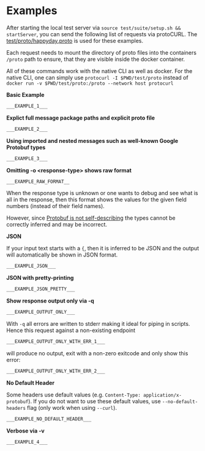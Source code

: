 <!--
================= AUTOGENERATED FILE =================
================= DO NOT EDIT THIS   =================

If you want to edit this, then change doc/template.EXAMPLES.md instead.

================= DO NOT EDIT THIS   =================
================= AUTOGENERATED FILE =================
-->

# Examples

After starting the local test server via `source test/suite/setup.sh && startServer`, you can send
the following list of requests via protoCURL. The [test/proto/happyday.proto](test/proto/happyday.proto) is used for these examples.

Each request needs to mount the directory of proto files into the containers `/proto` path to ensure, that they are
visible inside the docker container.

All of these commands work with the native CLI as well as docker. For the native CLI, one can simply use `protocurl -I $PWD/test/proto` instead of `docker run -v $PWD/test/proto:/proto --network host protocurl`

**Basic Example**

```bash
___EXAMPLE_1___
```

**Explict full message package paths and explicit proto file**

```bash
___EXAMPLE_2___
```

**Using imported and nested messages such as well-known Google Protobuf types**

```bash
___EXAMPLE_3___
```

**Omitting -o \<response-type> shows raw format**

```bash
___EXAMPLE_RAW_FORMAT__
```

When the response type is unknown or one wants to debug and see what is all in the response,
then this format shows the values for the given field numbers (instead of their field names).

However, since
[Protobuf is not self-describing](https://protobuf.dev/programming-guides/techniques/#self-description)
the types cannot be correctly inferred and may be incorrect.

**JSON**

If your input text starts with a `{`, then it is inferred to be JSON
and the output will automatically be shown in JSON format.

```bash
___EXAMPLE_JSON___
```

**JSON with pretty-printing**

```bash
___EXAMPLE_JSON_PRETTY___
```

**Show response output only via -q**

```bash
___EXAMPLE_OUTPUT_ONLY___
```

With `-q` all errors are written to stderr making it ideal for piping in scripts. Hence this request against a non-existing endpoint

```bash
___EXAMPLE_OUTPUT_ONLY_WITH_ERR_1___
```

will produce no output, exit with a non-zero exitcode and only show this error:

```bash
___EXAMPLE_OUTPUT_ONLY_WITH_ERR_2___
```

**No Default Header**

Some headers use default values (e.g. `Content-Type: application/x-protobuf`). If you do not want to use these default values, use `--no-default-headers` flag (only work when using `--curl`).

```bash
___EXAMPLE_NO_DEFAULT_HEADER___
```


**Verbose via -v**

```bash
___EXAMPLE_4___
```
